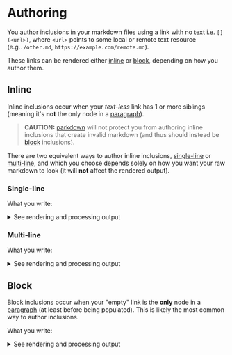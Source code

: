 # Authoring

You author inclusions in your markdown files using a link with no text i.e. `[](<url>)`, where `<url>` points to some local or remote text resource (e.g.`./other.md`, `https://example.com/remote.md`).

These links can be rendered either [inline](#inline) or [block](#block), depending on how you author them.

## Inline

Inline inclusions occur when your _text-less_ link has 1 or more siblings (meaning it's **not** the only node in a [paragraph](https://www.markdownguide.org/basic-syntax/#paragraphs-1)).

> **CAUTION:** [parkdown](https://www.npmjs.com/package/@p-buddy/parkdown) will not protect you from authoring inline inclusions that create invalid markdown (and thus should instead be [block](#block) inclusions).

There are two equivalent ways to author inline inclusions, [single-line](#single-line) or [multi-line](#multi-line), and which you choose depends solely on how you want your raw markdown to look (it will **not** affect the rendered output).

### Single-line

What you write:

[](./unpopulated/inline.single.md?wrap=code)

<details>
<summary>See rendering and processing output</summary>

What is rendered (**_before_** processing, same as [Multi-line](#multi-line)):

[](./unpopulated/inline.single.md?wrap=quote&inline)

What your markdown file contains (**_after_** processing):

[](./populated/inline.single.md?wrap=code)

What is rendered (**_after_** processing, same as [Multi-line](#multi-line)):

[](./populated/inline.single.md?wrap=quote&inline)

</details>

### Multi-line

What you write:

[](./unpopulated/inline.multi.md?wrap=code)

<details>
<summary>See rendering and processing output</summary>

What is rendered (**_before_** processing, same as [Single-line](#single-line)):

[](./unpopulated/inline.multi.md?wrap=quote&inline)

What your markdown file contains (**_after_** processing):

[](./populated/inline.multi.md?wrap=code)

What is rendered (**_after_** processing, same as [Single-line](#single-line)):

[](./populated/inline.multi.md?wrap=quote&inline)

</details>

## Block

Block inclusions occur when your "empty" link is the **only** node in a [paragraph](https://www.markdownguide.org/basic-syntax/#paragraphs-1) (at least before being populated). This is likely the most common way to author inclusions.

What you write:

[](./unpopulated/block.md?wrap=code)

<details>
<summary>See rendering and processing output</summary>

What is rendered (**_before_** processing):

[](./unpopulated/block.md?wrap=quote)

What your markdown file contains (**_after_** processing):

[](./populated/block.md?wrap=code)

What is rendered (**_after_** processing):

[](./populated/block.md?wrap=quote)

</details>

[](./query.md?heading=-1)